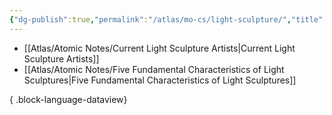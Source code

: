 ```yaml
---
{"dg-publish":true,"permalink":"/atlas/mo-cs/light-sculpture/","title":"Light Sculpture","tags":["📍","artresearch"],"updated":"2025-10-07T08:13:18.265-07:00"}
---
```


- [[Atlas/Atomic Notes/Current Light Sculpture Artists\|Current Light Sculpture Artists]]
- [[Atlas/Atomic Notes/Five Fundamental Characteristics of Light Sculptures\|Five Fundamental Characteristics of Light Sculptures]]

{ .block-language-dataview}
